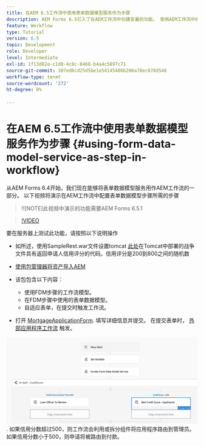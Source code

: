 ```yaml
---
title: 在AEM 6.5工作流中使用表单数据模型服务作为步骤
description: AEM Forms 6.5引入了在AEM工作流中创建变量的功能。 使用AEM工作流中的“调用表单数据模型服务”这一新功能变得非常简单。 以下视频将指导您完成在AEM工作流中使用调用表单数据模型服务涉及的步骤。
feature: Workflow
type: Tutorial
version: 6.5
topic: Development
role: Developer
level: Intermediate
exl-id: 1f13d82e-c1d0-4c8c-8468-b4a4c5897c71
source-git-commit: 307ed6cd25d5be1e54145406b206a78ec878d548
workflow-type: tm+mt
source-wordcount: '272'
ht-degree: 0%

---
```


# 在AEM 6.5工作流中使用表单数据模型服务作为步骤 {#using-form-data-model-service-as-step-in-workflow}

从AEM Forms 6.4开始，我们现在能够将表单数据模型服务用作AEM工作流的一部分。 以下视频将演示在AEM工作流中配置表单数据模型步骤所需的步骤

>!![NOTE]此视频中演示的功能需要AEM Forms 6.5.1


>[!VIDEO](https://video.tv.adobe.com/v/28145?quality=9&learn=on)

要在服务器上测试此功能，请按照以下说明操作

* 如所述，使用SampleRest.war文件设置tomcat [此处](https://helpx.adobe.com/experience-manager/kt/forms/using/preparing-datasource-for-form-data-model-tutorial-use.html)在Tomcat中部署的战争文件具有返回申请人信用评分的代码。信用评分是200到800之间的随机数

* [ 使用包管理器将资产导入AEM](assets/aem65-loanapplication.zip)
* 该包包含以下内容：

   * 使用FDM步骤的工作流模型。
   * 在FDM步骤中使用的表单数据模型。
   * 自适应表单，在提交时触发工作流。
* 打开 [MortgageApplicationForm](http://localhost:4502/content/dam/formsanddocuments/loanapplication/jcr:content?wcmmode=disabled). 填写详细信息并提交。 在提交表单时， [外部应用程序工作流](http://http://localhost:4502/editor.html/conf/global/settings/workflow/models/LoanApplication2.html) 触发。

![ workflow ](assets/invokefdm651.PNG).
如果信用分数超过500，则工作流会利用或拆分组件将应用程序路由到管理员。 如果信用分数小于500，则申请将被路由到付款。

